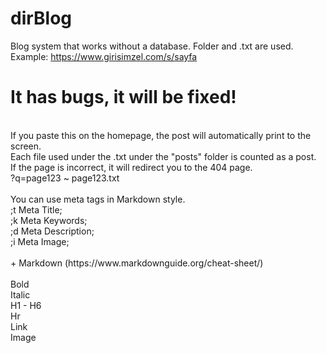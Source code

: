 # dirBlog
Blog system that works without a database. Folder and .txt are used.<br>
Example: https://www.girisimzel.com/s/sayfa
<br>
# It has bugs, it will be fixed!
<br>
If you paste this on the homepage, the post will automatically print to the screen.<br>
Each file used under the .txt under the "posts" folder is counted as a post.<br>
If the page is incorrect, it will redirect you to the 404 page.<br>
?q=page123     ~     page123.txt<br>
<br>
You can use meta tags in Markdown style.<br>
;t Meta Title;<br>
;k Meta Keywords;<br>
;d Meta Description;<br>
;i Meta Image;<br>
<br>
+ Markdown (https://www.markdownguide.org/cheat-sheet/)<br>
<br>
Bold<br>
Italic<br>
H1 - H6<br>
Hr<br>
Link<br>
Image<br>
